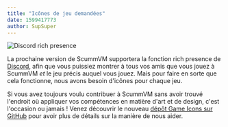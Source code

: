 ```yaml
---
title: "Icônes de jeu demandées"
date: 1599417773
author: SupSuper
---
```


![Discord rich presence](/data/news/20200906.png)

La prochaine version de ScummVM supportera la fonction rich presence de [Discord](https://discord.gg/5D8yTtF), afin que vous puissiez montrer à tous vos amis que vous jouez à ScummVM <i>et</i> le jeu précis auquel vous jouez. Mais pour faire en sorte que cela fonctionne, nous avons besoin d'icônes pour chaque jeu.

Si vous avez toujours voulu contribuer à ScummVM sans avoir trouvé l'endroit où appliquer vos compétences en matière d'art et de design, c'est l'occasion ou jamais ! Venez découvrir le nouveau [dépôt Game Icons sur GitHub](https://github.com/scummvm/scummvm-icons/) pour avoir plus de détails sur la manière de nous aider.
